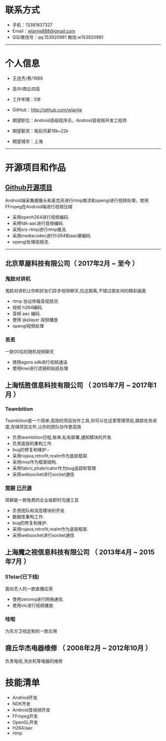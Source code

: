 # 联系方式

- 手机：13381837327
- Email：wlanjie888@gmail.com
- QQ/微信号：qq:153920981 微信:w153920981

---

# 个人信息

 - 王连杰/男/1989
 - 高中/商丘四高
 - 工作年限：5年
 - GitHub：http://github.com/wlanjie

 - 期望职位：Android高级程序员，Android音视频开发工程师
 - 期望薪资：税前月薪18k~22k
 - 期望城市：上海

---

# 开源项目和作品
## [Github开源项目](https://github.com/wlanjie/AndroidFFmpeg)
Android端采集摄像头和麦克风进行rtmp推流和opengl进行视频处理，使用FFmpeg在Android端进行视频压缩
- 采用openh264进行视频编码.
- 采用fdk-aac进行音频编码.
- 采用srs-rtmp进行rtmp推流.
- 采用mediacodec进行h264和aac硬编码.
- opengl处理视频流.

---

## 北京草屋科技有限公司（ 2017年2月 ~ 至今 ）

### 鬼脸对讲机
鬼脸对讲机让你和好友们异步视频聊天,拉近距离,不错过朋友间的精彩画面
-  rtmp 协议传输音视频流.
- 视频 h264编码.
- 音频 aac 编码.
- 使用 ijkplayer 视频播放
- opengl视频处理


### 丢丢
一款00后的随机视频聊天
- 使用agora sdk进行视频通话
- 使用kiwi进行滤镜和贴纸处理


## 上海恬胜信息科技有限公司 （ 2015年7月 ~ 2017年1月 ）

### Teambition
Teambition是一个简单,高效的项目协作工具,你可以在这里管理项目,跟踪任务进度,存储项目文件,让你的团队协作更高效
- 负责teambition日程,账单,私有部署,通知模块的开发.
- 负责底层的重构工作.
- bug的修复和维护.-
- 采用rxjava,retrofit,realm作为底层框架.
- 采用mvp作为框架结构.
- 采用fabric,phabricator作为bug追踪和管理
- 采用websocket进行socket通信

### [简聊 已开源](https://github.com/jianliaoim/talk-android)
简聊是一款免费的企业级即时沟通工具
- 负责团队和消息模块的开发.
- 数据库重构工作.
- bug的修复和维护.
- 采用rxjava,retrofit,realm作为底层框架.
- 采用websocket进行socket通信

## 上海魔之视信息科技有限公司 （ 2013年4月 ~ 2015年7月 ）

### 51star(已下线)
面向艺人的一款直播应用

- 使用zeromq进行网络通信.
- 使用vlc进行视频播放.

### 哇啦
为东方卫视定制的一款应用

## 商丘华杰电器维修 （ 2008年2月 ~ 2012年10月 ）
负责电视,洗衣机等电器的维修

# 技能清单

- Andriod开发
- NDK开发
- Android音视频开发
- FFmpeg开发
- OpenGL开发
- H264/aac
- rtmp
